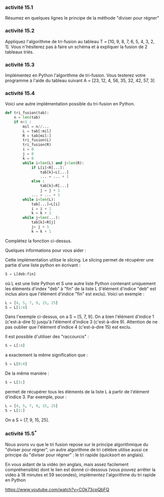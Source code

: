 ###  activité 15.1

Résumez en quelques lignes le principe de la méthode "diviser pour régner"

### activité 15.2

Appliquez l'algorithme de tri-fusion au tableau T = [10, 9, 8, 7, 6, 5, 4, 3, 2, 1]. Vous n'hésiterez pas à faire un schéma et à expliquer la fusion de 2 tableaux triés.

### activité 15.3

Implémentez en Python l'algorithme de tri-fusion. Vous testerez votre programme à l'aide du tableau suivant A = [23, 12, 4, 56, 35, 32, 42, 57, 3]

### activité 15.4

Voici une autre implémentation possible du tri-fusion en Python.

```python
def tri_fusion(tab):
    n = len(tab)
    if n>1 :
        mil = n//...
        L = tab[:mil]
        R = tab[mil:]
        tri_fusion(L)
        tri_fusion(R)
        i = 0
        j = 0
        k = 0
        while i<len(L) and j<len(R):
            if L[i]<R[...]:
                tab[k]=L[...]
                ... = ... + 1
            else :
                tab[k]=R[...]
                j = j + 1
            ... = ... + 1
        while i<len(L):
            tab[...]=L[i]
            i = i + 1
            k = k + 1
        while j<len(...):
            tab[k]=R[j]
            j= j + 1
            k = k + 1
```
Complétez la fonction ci-dessus.

Quelques informations  pour vous aider :

Cette implémentation utilise le slicing. Le slicing permet de récupérer une partie d'une liste python en écrivant :
```python
S = L[deb:fin]
```
où L est une liste Python et S une autre liste Python contenant uniquement les éléments d'index "deb" à "fin" de la liste L (l'élément d'indice "deb" est inclus alors que l'élément d'indice "fin" est exclu). Voici un exemple :
```python
L = [4, 5, 7, 9, 15, 25]
S = L[1:4]
```
Dans l'exemple ci-dessus,  on a S = [5, 7, 9]. On a bien l'élément d'indice 1 (c'est-à-dire 5) jusqu'à l'élément d'indice 3 (c'est-à-dire 9). Attention de ne pas oublier que l'élément d'indice 4 (c'est-à-dire 15) est exclu. 

Il est possible d'utiliser des "raccourcis" :
```python
S = L[:4]
```
a exactement la même signification que :
```python
S = L[0:4]
```
De la même manière :
```python
S = L[3:]
```
permet de récupérer tous les éléments de la liste L à partir de l'élément d'indice 3. Par exemple, pour :
```python
L = [4, 5, 7, 9, 15, 25]
S = L[2:]
```
On a S = [7, 9, 15, 25].

### activité 15.5<sup>*</sup>

Nous avons vu que le tri fusion repose sur le principe algorithmique du "diviser pour régner", un autre algorithme de tri célèbre utilise aussi ce principe du "diviser pour régner" : le tri rapide (quicksort en anglais).

En vous aidant de la vidéo (en anglais, mais assez facilement compréhensible) dont le lien est donné ci-dessous (vous pouvez arrêter la vidéo à 18 minutes et 59 secondes), implémentez l'algorithme du tri rapide en Python   

<a href="https://www.youtube.com/watch?v=COk73cpQbFQ?&start=0&end=1139" target="_blank">https://www.youtube.com/watch?v=COk73cpQbFQ</a>



